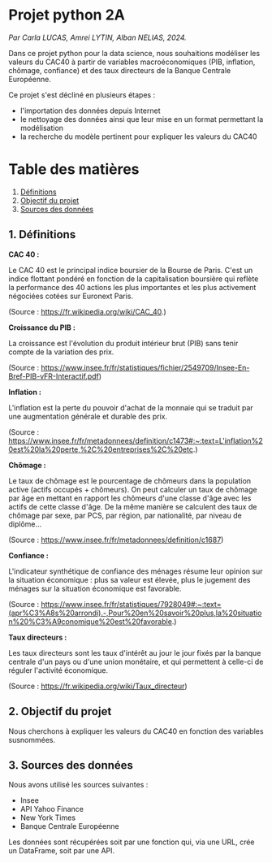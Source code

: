 # Projet python 2A

*Par Carla LUCAS, Amrei LYTIN, Alban NELIAS, 2024.*

Dans ce projet python pour la data science, nous souhaitions modéliser les valeurs du CAC40 à partir de variables macroéconomiques (PIB, inflation, chômage, confiance) et des taux directeurs de la Banque Centrale Européenne. 

Ce projet s'est décliné en plusieurs étapes : 
- l'importation des données depuis Internet
- le nettoyage des données ainsi que leur mise en un format permettant la modélisation
- la recherche du modèle pertinent pour expliquer les valeurs du CAC40

# Table des matières
1. [Définitions](#definitions)
2. [Objectif du projet](#objectif-du-projet)
3. [Sources des données](#sources)

## 1. Définitions <a name="definitions">

**CAC 40 :** 

Le CAC 40 est le principal indice boursier de la Bourse de Paris. C'est un indice flottant pondéré en fonction de la capitalisation boursière qui reflète la performance des 40 actions les plus importantes et les plus activement négociées cotées sur Euronext Paris.

(Source : https://fr.wikipedia.org/wiki/CAC_40.)

**Croissance du PIB :** 

La croissance est l'évolution du produit intérieur brut (PIB) sans tenir compte de la variation des prix. 

(Source : https://www.insee.fr/fr/statistiques/fichier/2549709/Insee-En-Bref-PIB-vFR-Interactif.pdf)

**Inflation :**

L'inflation est la perte du pouvoir d'achat de la monnaie qui se traduit par une augmentation générale et durable des prix.

(Source : https://www.insee.fr/fr/metadonnees/definition/c1473#:~:text=L'inflation%20est%20la%20perte,%2C%20entreprises%2C%20etc.)

**Chômage :**

Le taux de chômage est le pourcentage de chômeurs dans la population active (actifs occupés + chômeurs).
On peut calculer un taux de chômage par âge en mettant en rapport les chômeurs d'une classe d'âge avec les actifs de cette classe d'âge. De la même manière se calculent des taux de chômage par sexe, par PCS, par région, par nationalité, par niveau de diplôme...

(Source : https://www.insee.fr/fr/metadonnees/definition/c1687)

**Confiance :** 

L'indicateur synthétique de confiance des ménages résume leur opinion sur la situation économique : plus sa valeur est élevée, plus le jugement des ménages sur la situation économique est favorable.

(Source : https://www.insee.fr/fr/statistiques/7928049#:~:text=(apr%C3%A8s%20arrondi).-,Pour%20en%20savoir%20plus,la%20situation%20%C3%A9conomique%20est%20favorable.)

**Taux directeurs :** 

Les taux directeurs sont les taux d'intérêt au jour le jour fixés par la banque centrale d'un pays ou d'une union monétaire, et qui permettent à celle-ci de réguler l'activité économique.

(Source : https://fr.wikipedia.org/wiki/Taux_directeur)

## 2. Objectif du projet <a name="objectifs">

Nous cherchons à expliquer les valeurs du CAC40 en fonction des variables susnommées. 

## 3. Sources des données <a name="sources">

Nous avons utilisé les sources suivantes : 

- Insee
- API Yahoo Finance
- New York Times
- Banque Centrale Européenne

Les données sont récupérées soit par une fonction qui, via une URL, crée un DataFrame, soit par une API.
